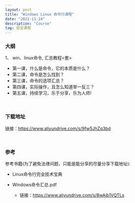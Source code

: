 ```yaml
---
layout: post
title: "Windows Linux 命令行课程"
date: "2021-11-24"
description: "Course"
tag: 安全课程
--- 
```




### 大纲
1、 win、linux命令, 汇总教程<套>
* 第一课，什么是命令，它的本质是什么？
* 第二课，命令是怎么找到？
* 第三课，命令的选项汇总？
* 第四课，实际操作，且怎么知道举一反三？
* 第五课，持续学习，乐于分享，乐为人师!

&emsp;
### 下载地址
链接：https://www.aliyundrive.com/s/9fw5JhZq3bd

&emsp;
### 参考
参考书籍(为了避免法律问题，只能是能分享的尽量分享下载地址): 
* Linux命令行完全技术宝典

* Windows命令汇总.pdf  
    * 链接：https://www.aliyundrive.com/s/8wAjb1VQTLs